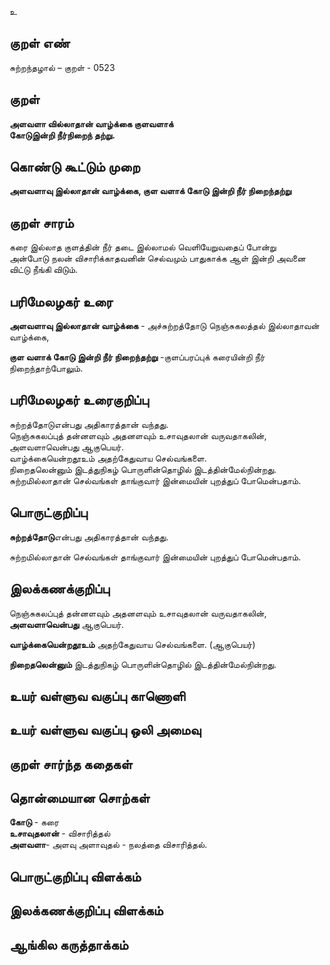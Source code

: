 உ

## குறள் எண் 

சுற்றந்தழால் – குறள் - 0523  

## குறள் 

**அளவளா வில்லாதான் வாழ்க்கை குளவளாக்  
கோடுஇன்றி நீர்நிறைந் தற்று.**

## கொண்டு கூட்டும் முறை

**அளவளாவு இல்லாதான் வாழ்க்கை, குள வளாக் கோடு இன்றி நீர் நிறைந்தற்று** 

## குறள் சாரம் 

கரை இல்லாத குளத்தின் நீர் தடை இல்லாமல் வெளியேறுவதைப் போன்று  
அன்போடு நலன் விசாரிக்காதவனின் செல்வமும் பாதுகாக்க ஆள் இன்றி அவனை விட்டு நீங்கி விடும்.  

## பரிமேலழகர் உரை

**அளவளாவு இல்லாதான் வாழ்க்கை** - அச்சுற்றத்தோடு நெஞ்சுகலத்தல் இல்லாதாவன் வாழ்க்கை,  

**குள வளாக் கோடு இன்றி நீர் நிறைந்தற்று** -குளப்பரப்புக் கரையின்றி நீர் நிறைந்தாற்போலும்.  


## பரிமேலழகர் உரைகுறிப்பு   

சுற்றத்தோடுஎன்பது அதிகாரத்தான் வந்தது.  
நெஞ்சுகலப்புத் தன்னளவும் அதனளவும் உசாவுதலான் வருவதாகலின், அளவளாவென்பது ஆகுபெயர்.  
வாழ்க்கையென்றதூஉம் அதற்கேதுவாய செல்வங்களை.  
நிறைதலென்னும் இடத்துநிகழ் பொருளின்தொழில் இடத்தின்மேல்நின்றது.  
சுற்றமில்லாதான் செல்வங்கள் தாங்குவார் இன்மையின் புறத்துப் போமென்பதாம்.    

## பொருட்குறிப்பு 

**சுற்றத்தோடு**என்பது அதிகாரத்தான் வந்தது.  
   
சுற்றமில்லாதான் செல்வங்கள் தாங்குவார் இன்மையின் புறத்துப் போமென்பதாம்.    

## இலக்கணக்குறிப்பு  

நெஞ்சுகலப்புத் தன்னளவும் அதனளவும் உசாவுதலான் வருவதாகலின்,  
**அளவளாவென்பது** ஆகுபெயர்.    

**வாழ்க்கையென்றதூஉம்** அதற்கேதுவாய செல்வங்களை. (ஆகுபெயர்)

**நிறைதலென்னும்** இடத்துநிகழ் பொருளின்தொழில் இடத்தின்மேல்நின்றது.

## உயர் வள்ளுவ வகுப்பு காணொளி


## உயர் வள்ளுவ வகுப்பு ஒலி அமைவு 

 
## குறள் சார்ந்த கதைகள் 


## தொன்மையான சொற்கள்

**கோடு** - கரை   
**உசாவுதலான்** -  விசாரித்தல்  
**அளவளா**- அளவு அளாவுதல் - நலத்தை விசாரித்தல்.  

## பொருட்குறிப்பு விளக்கம்


## இலக்கணக்குறிப்பு விளக்கம்


## ஆங்கில கருத்தாக்கம் 


